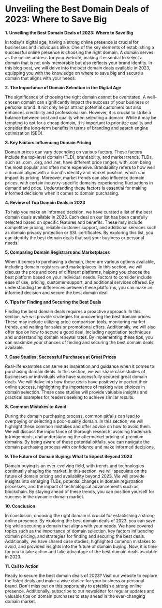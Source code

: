 # Unveiling the Best Domain Deals of 2023: Where to Save Big

**1. Unveiling the Best Domain Deals of 2023: Where to Save Big**

In today's digital age, having a strong online presence is crucial for businesses and individuals alike. One of the key elements of establishing a successful online presence is choosing the right domain. A domain serves as the online address for your website, making it essential to select a domain that is not only memorable but also reflects your brand identity. In this blog post, we will delve into the best domain deals available in 2023, equipping you with the knowledge on where to save big and secure a domain that aligns with your needs.

**2. The Importance of Domain Selection in the Digital Age**

The significance of choosing the right domain cannot be overstated. A well-chosen domain can significantly impact the success of your business or personal brand. It not only helps attract potential customers but also enhances credibility and professionalism. However, it is crucial to strike a balance between cost and quality when selecting a domain. While it may be tempting to opt for a cheap domain, it is important to prioritize quality and consider the long-term benefits in terms of branding and search engine optimization (SEO).

**3. Key Factors Influencing Domain Pricing**

Domain prices can vary depending on various factors. These factors include the top-level domain (TLD), brandability, and market trends. TLDs, such as .com, .org, and .net, have different price ranges, with .com being the most popular and often more expensive. Brandability refers to how well a domain aligns with a brand's identity and market position, which can impact its pricing. Moreover, market trends can also influence domain prices, with certain industry-specific domains experiencing fluctuations in demand and price. Understanding these factors is essential for making informed decisions when it comes to domain purchasing.

**4. Review of Top Domain Deals in 2023**

To help you make an informed decision, we have curated a list of the best domain deals available in 2023. Each deal on our list has been carefully selected based on specific features and benefits. These may include competitive pricing, reliable customer support, and additional services such as domain privacy protection or SSL certificates. By exploring this list, you can identify the best domain deals that suit your business or personal needs.

**5. Comparing Domain Registrars and Marketplaces**

When it comes to purchasing a domain, there are various options available, including domain registrars and marketplaces. In this section, we will discuss the pros and cons of different platforms, helping you choose the best platform based on your individual needs. Factors to consider include ease of use, pricing, customer support, and additional services offered. By understanding the differences between these platforms, you can make an informed decision and secure the best domain deal.

**6. Tips for Finding and Securing the Best Deals**

Finding the best domain deals requires a proactive approach. In this section, we will provide strategies for uncovering the best domain prices. These may include utilizing price comparison tools, monitoring market trends, and waiting for sales or promotional offers. Additionally, we will also offer tips on how to secure a good deal, including negotiation techniques and understanding domain renewal rates. By implementing these tips, you can maximize your chances of finding and securing the best domain deals available.

**7. Case Studies: Successful Purchases at Great Prices**

Real-life examples can serve as inspiration and guidance when it comes to purchasing domain deals. In this section, we will share case studies of businesses or individuals who have successfully secured great domain deals. We will delve into how these deals have positively impacted their online success, highlighting the importance of making wise choices in domain selection. These case studies will provide valuable insights and practical examples for readers seeking to achieve similar results.

**8. Common Mistakes to Avoid**

During the domain purchasing process, common pitfalls can lead to overpaying or selecting a poor-quality domain. In this section, we will highlight these common mistakes and offer advice on how to avoid them. We will discuss the importance of thorough research, avoiding trademark infringements, and understanding the aftermarket pricing of premium domains. By being aware of these potential pitfalls, you can navigate the domain purchasing process with confidence and make informed decisions.

**9. The Future of Domain Buying: What to Expect Beyond 2023**

Domain buying is an ever-evolving field, with trends and technologies continually shaping the market. In this section, we will speculate on the future of domain pricing and availability beyond 2023. We will provide insights into emerging TLDs, potential changes in domain registration processes, and the impact of technological advancements such as blockchain. By staying ahead of these trends, you can position yourself for success in the dynamic domain market.

**10. Conclusion**

In conclusion, choosing the right domain is crucial for establishing a strong online presence. By exploring the best domain deals of 2023, you can save big while securing a domain that aligns with your needs. We have covered topics such as the importance of domain selection, key factors influencing domain pricing, and strategies for finding and securing the best deals. Additionally, we have shared case studies, highlighted common mistakes to avoid, and provided insights into the future of domain buying. Now, it is time for you to take action and take advantage of the best domain deals available in 2023.

**11. Call to Action**

Ready to secure the best domain deals of 2023? Visit our website to explore the listed deals and make a wise choice for your business or personal brand. Don't miss out on this opportunity to establish a strong online presence. Additionally, subscribe to our newsletter for regular updates and valuable tips on domain purchases to stay ahead in the ever-changing domain market.